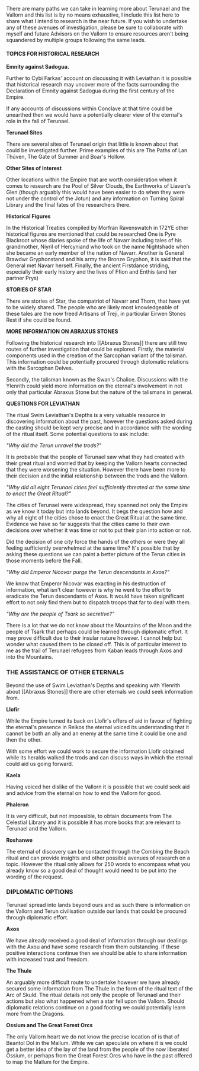 There are many paths we can take in learning more about Terunael and the Vallorn and this list is by no means exhaustive, I include this list here to share what I intend to research in the near future. If you wish to undertake any of these avenues of investigation, please be sure to collaborate with myself and future Advisors on the Vallorn to ensure resources aren't being squandered by multiple groups following the same leads.

#### TOPICS FOR HISTORICAL RESEARCH

**Emnity against Sadogua.**

Further to Cybi Farkas' account on discussing it with Leviathan it is possible that historical research may uncover more of the facts surrounding the Declaration of Emnity against Sadogua during the first century of the Empire.

If any accounts of discussions within Conclave at that time could be unearthed then we would have a potentially clearer view of the eternal's role in the fall of Terunael.

**Terunael Sites**

There are several sites of Terunael origin that little is known about that could be investigated further. Prime examples of this are The Paths of Lan Thúven, The Gate of Summer and Boar's Hollow.

**Other Sites of Interest**

Other locations within the Empire that are worth consideration when it comes to research are the Pool of Silver Clouds, the Earthworks of Liaven's Glen (though arguably this would have been easier to do when they were not under the control of the Jotun) and any information on Turning Spiral Library and the final fates of the researchers there.

**Historical Figures**

In the Historical Treaties compiled by Morfran Ravenswatch in 172YE other historical figures are mentioned that could be researched One is Pyre Blackroot whose diaries spoke of the life of Navarr including tales of his grandmother, Niyril of Hercyniand who took on the name Nightshade when she became an early member of the nation of Navarr. Another is General Brawdwr Gryphonstand and his army the Bronze Gryphon, it is said that the General met Navarr herself. Finally, the ancient Firstdance striding, especially their early history and the lives of Ffion and Enthis (and her partner Prys)

**STORIES OF STAR**

There are stories of Star, the compatriot of Navarr and Thorn, that have yet to be widely shared. The people who are likely most knowledgeable of these tales are the now freed Artisans of Treji, in particular Eirwen Stones Rest if she could be found.

**MORE INFORMATION ON ABRAXUS STONES**

Following the historical research into [[Abraxus Stones]] there are still two routes of further investigation that could be explored. Firstly, the material components used in the creation of the Sarcophan variant of the talisman. This information could be potentially procured through diplomatic relations with the Sarcophan Delves.

Secondly, the talisman known as the Swan's Chalice. Discussions with the Ylenrith could yield more information on the eternal's involvement in not only that particular Abraxus Stone but the nature of the talismans in general.

**QUESTIONS FOR LEVIATHAN**

The ritual Swim Leviathan's Depths is a very valuable resource in discovering information about the past, however the questions asked during the casting should be kept very precise and in accordance with the wording of the ritual itself. Some potential questions to ask include:

*"Why did the Terun unravel the trods?"*

It is probable that the people of Terunael saw what they had created with their great ritual and worried that by keeping the Vallorn hearts connected that they were worsening the situation. However there have been more to their decision and the initial relationship between the trods and the Vallorn.

*"Why did all eight Terunael cities feel sufficiently threated at the same time to enact the Great Ritual?"*

The cities of Terunael were widespread, they spanned not only the Empire as we know it today but into lands beyond. It begs the question how and why all eight of the cities chose to enact the Great Ritual at the same time. Evidence we have so far suggests that the cities came to their own decisions over whether it was time or not to put their plan into action or not.

Did the decision of one city force the hands of the others or were they all feeling sufficiently overwhelmed at the same time? It's possible that by asking these questions we can paint a better picture of the Terun cities in those moments before the Fall.

*"Why did Emperor Nicovar purge the Terun descendants in Axos?"*

We know that Emperor Nicovar was exacting in his destruction of information, what isn't clear however is why he went to the effort to eradicate the Terun descendants of Axos. It would have taken significant effort to not only find them but to dispatch troops that far to deal with them.

*"Why are the people of Tsark so secretive?"*

There is a lot that we do not know about the Mountains of the Moon and the people of Tsark that perhaps could be learned through diplomatic effort. It may prove difficult due to their insular nature however. I cannot help but wonder what caused them to be closed off. This is of particular interest to me as the trail of Terunael refugees from Kaban leads through Axos and into the Mountains.

### THE ASSISTANCE OF OTHER ETERNALS

Beyond the use of Swim Leviathan's Depths and speaking with Ylenrith about [[Abraxus Stones]] there are other eternals we could seek information from.

**Llofir**

While the Empire turned its back on Llofir's offers of aid in favour of fighting the eternal's presence in Reikos the eternal voiced its understanding that it cannot be both an ally and an enemy at the same time it could be one and then the other.

With some effort we could work to secure the information Llofir obtained while its heralds walked the trods and can discuss ways in which the eternal could aid us going forward.

**Kaela**

Having voiced her dislike of the Vallorn it is possible that we could seek aid and advice from the eternal on how to end the Vallorn for good.

**Phaleron**

It is very difficult, but not impossible, to obtain documents from The Celestial Library and it is possible it has more books that are relevant to Terunael and the Vallorn.

**Roshanwe**

The eternal of discovery can be contacted through the Combing the Beach ritual and can provide insights and other possible avenues of research on a topic. However the ritual only allows for 250 words to encompass what you already know so a good deal of thought would need to be put into the wording of the request.

### DIPLOMATIC OPTIONS

Terunael spread into lands beyond ours and as such there is information on the Vallorn and Terun civilisation outside our lands that could be procured through diplomatic effort.

**Axos**

We have already received a good deal of information through our dealings with the Axou and have some research from them outstanding. If these positive interactions continue then we should be able to share information with increased trust and freedom.

**The Thule**

An arguably more difficult route to undertake however we have already secured some information from The Thule in the form of the ritual text of the Arc of Skuld. The ritual details not only the people of Terunael and their actions but also what happened when a star fell upon the Vallorn. Should diplomatic relations continue on a good footing we could potentially learn more from the Dragons.

**Ossium and The Great Forest Orcs**

The only Vallorn heart we do not know the precise location of is that of Beantol Dol in the Mallum. While we can speculate on where it is we could get a better idea of the lay of the land from the people of the now liberated Ossium, or perhaps from the Great Forest Orcs who have in the past offered to map the Mallum for the Empire.